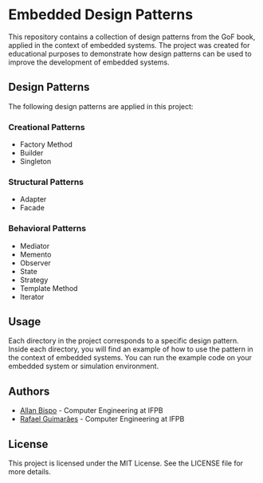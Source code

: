 # Embedded Design Patterns
This repository contains a collection of design patterns from the GoF book, applied in the context of embedded systems. The project was created for educational purposes to demonstrate how design patterns can be used to improve the development of embedded systems.

## Design Patterns
The following design patterns are applied in this project:

### Creational Patterns
- Factory Method
- Builder
- Singleton

### Structural Patterns
- Adapter
- Facade

### Behavioral Patterns
- Mediator
- Memento
- Observer
- State
- Strategy
- Template Method
- Iterator

## Usage
Each directory in the project corresponds to a specific design pattern. Inside each directory, you will find an example of how to use the pattern in the context of embedded systems. You can run the example code on your embedded system or simulation environment.

## Authors
- [Allan Bispo](https://github.com/leftabn) - Computer Engineering at IFPB
- [Rafael Guimarães](https://github.com/rafaelfigueredog) - Computer Engineering at IFPB

## License
This project is licensed under the MIT License. See the LICENSE file for more details.
